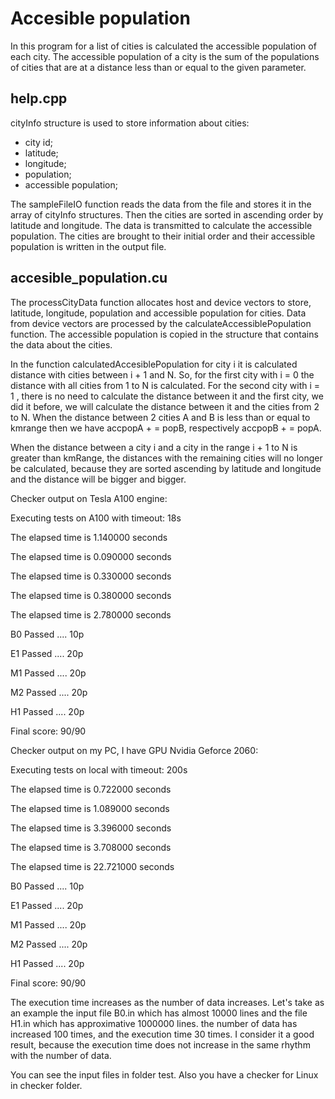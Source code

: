 # Accesible population

In this program for a list of cities is calculated the accessible population of each city. The accessible population of a city is the sum of the populations of cities that are at a distance less than or equal to the given parameter.

 ## help.cpp

cityInfo structure is used to store information about cities:
- city id;
- latitude;
- longitude;
- population;
- accessible population;

The sampleFileIO function reads the data from the file and stores it in the array of cityInfo structures. Then the cities are sorted in ascending order by latitude and longitude. The data is transmitted to calculate the accessible population. The cities are brought to their initial order and their accessible population is written in the output file.


## accesible_population.cu

The processCityData function allocates host and device vectors to store, latitude, longitude, population and accessible population for cities. Data from device vectors are processed by the calculateAccessiblePopulation function. The accessible population is copied in the structure that contains the data about the cities.

In the function calculatedAccesiblePopulation for city i it is calculated distance with cities between i + 1 and N. So, for the first city with i = 0 the distance with all cities from 1 to N is calculated. For the second city with i = 1 , there is no need to calculate the distance between it and the first city, we did it before, we will calculate the distance between it and the cities from 2 to N. When the distance between 2 cities A and B is less than or equal to kmrange then we have accpopA + = popB, respectively accpopB + = popA.

When the distance between a city i and a city in the range i + 1 to N is greater than kmRange, the distances with the remaining cities will no longer be calculated, because they are sorted ascending by latitude and longitude and the distance will be bigger and bigger.

Checker output on Tesla A100 engine:

Executing tests on A100 with timeout: 18s 

The elapsed time is 1.140000 seconds 

The elapsed time is 0.090000 seconds 

The elapsed time is 0.330000 seconds 

The elapsed time is 0.380000 seconds

The elapsed time is 2.780000 seconds

B0 Passed .... 10p 

E1 Passed .... 20p 

M1 Passed .... 20p 

M2 Passed .... 20p 

H1 Passed .... 20p

Final score: 90/90


Checker output on my PC, I have GPU Nvidia Geforce 2060:

Executing tests on local with timeout: 200s

The elapsed time is 0.722000 seconds 

The elapsed time is 1.089000 seconds 

The elapsed time is 3.396000 seconds 

The elapsed time is 3.708000 seconds 

The elapsed time is 22.721000 seconds

B0 Passed .... 10p 

E1 Passed .... 20p 

M1 Passed .... 20p 

M2 Passed .... 20p 

H1 Passed .... 20p

Final score: 90/90


The execution time increases as the number of data increases. Let's take as an example the input file B0.in which has almost 10000 lines and the file H1.in which has approximative 1000000 lines. the number of data has increased 100 times, and the execution time 30 times. I consider it a good result, because the execution time does not increase in the same rhythm with the number of data.

You can see the input files in folder test. Also you have a checker for Linux in checker folder.

